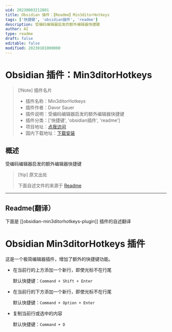 ```yaml
---
uid: 20230803212801
title: Obsidian 插件：【Readme】Min3ditorHotkeys
tags: ['快捷键', 'obsidian插件', 'readme']
description: 受编码编辑器启发的额外编辑器快捷键
author: AI
type: readme
draft: false
editable: false
modified: 20230101000000
---
```


# Obsidian 插件：Min3ditorHotkeys

> [!Note] 插件名片
> - 插件名称：Min3ditorHotkeys
> - 插件作者：Davor Sauer
> - 插件说明：受编码编辑器启发的额外编辑器快捷键
> - 插件分类：['快捷键', 'obsidian插件', 'readme']
> - 项目地址：[点我访问](https://github.com/d-sauer/Obsidian-Min3ditorHotkeys-plugin)
> - 国内下载地址：[下载安装](https://pkmer.cn/products/plugin/pluginMarket/?obsidian-min3ditorhotkeys-plugin)

## 概述

受编码编辑器启发的额外编辑器快捷键



> [!tip] 原文出处
> 
>下面自述文件的来源于 [Readme](https://ghproxy.net/https://raw.githubusercontent.com/d-sauer/Obsidian-Min3ditorHotkeys-plugin/master/README.md)
> 

---

## Readme(翻译）

下面是 [[obsidian-min3ditorhotkeys-plugin]] 插件的自述翻译



# Obsidian Min3ditorHotkeys 插件

这是一个极简编辑器插件，增加了额外的快捷键功能。

- 在当前行的上方添加一个新行，即使光标不在行尾

  默认快捷键：`Command + Shift + Enter`

- 在当前行的下方添加一个新行，即使光标不在行尾

  默认快捷键：`Command + Option + Enter`

- 复制当前行或选中的内容

  默认快捷键：`Command + D`




